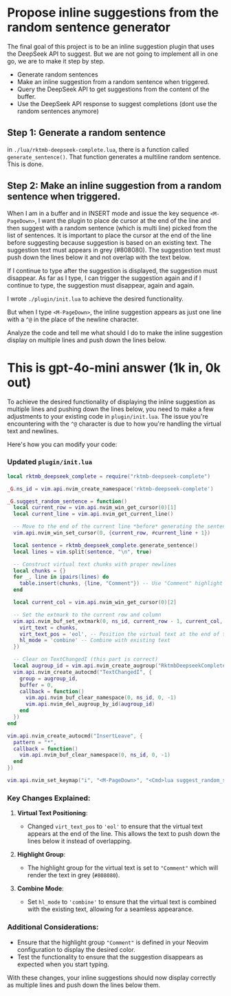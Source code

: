 # Propose inline suggestions from the random sentence generator

The final goal of this project is to be an inline suggestion plugin that uses the DeepSeek API to suggest.
But we are not going to implement all in one go, we are to make it step by step.

- Generate random sentences
- Make an inline suggestion from a random sentence when triggered.
- Query the DeepSeek API to get suggestions from the content of the buffer.
- Use the DeepSeek API response to suggest completions (dont use the random sentences anymore)

## Step 1: Generate a random sentence

in `./lua/rktmb-deepseek-complete.lua`, there is a function called `generate_sentence()`.
That function generates a multiline random sentence.
This is done.

## Step 2: Make an inline  suggestion from a random sentence when triggered.

When I am in a buffer and in INSERT mode and issue the key sequence `<M-PageDown>`,
I want the plugin to place de cursor at the end of the line and then suggest with a random sentence (which is multi line) picked from the list of sentences.
It is important to place the cursor at the end of the line before suggesting because suggestion is based on an existing text.
The suggestion text must appears in grey (#808080).
The suggestion text must push down the lines below it and not overlap with the text below.

If I continue to type after the suggestion is displayed, the suggestion must disappear.
As far as I type, I can trigger the suggestion again and if I continue to type, the suggestion must disappear, again and again.

I wrote `./plugin/init.lua` to achieve the desired functionality.

But when I type `<M-PageDown>`, the inline suggestion appears as just one line with a `^@` in the place of the newline character.

Analyze the code and tell me what should I do to make the inline suggestion display on multiple lines and push down the lines below.




# This is gpt-4o-mini answer (1k in, 0k out)

To achieve the desired functionality of displaying the inline suggestion as multiple lines and pushing down the lines below, you need to make a few adjustments to your existing code in `plugin/init.lua`. The issue you're encountering with the `^@` character is due to how you're handling the virtual text and newlines.

Here's how you can modify your code:

### Updated `plugin/init.lua`

```lua
local rktmb_deepseek_complete = require("rktmb-deepseek-complete")

_G.ns_id = vim.api.nvim_create_namespace('rktmb-deepseek-complete')

_G.suggest_random_sentence = function()
  local current_row = vim.api.nvim_win_get_cursor(0)[1]
  local current_line = vim.api.nvim_get_current_line()

  -- Move to the end of the current line *before* generating the sentence
  vim.api.nvim_win_set_cursor(0, {current_row, #current_line + 1})

  local sentence = rktmb_deepseek_complete.generate_sentence()
  local lines = vim.split(sentence, "\n", true)

  -- Construct virtual text chunks with proper newlines
  local chunks = {}
  for _, line in ipairs(lines) do
    table.insert(chunks, {line, "Comment"}) -- Use "Comment" highlight group for grey text
  end

  local current_col = vim.api.nvim_win_get_cursor(0)[2]

  -- Set the extmark to the current row and column
  vim.api.nvim_buf_set_extmark(0, ns_id, current_row - 1, current_col, {
    virt_text = chunks,
    virt_text_pos = 'eol', -- Position the virtual text at the end of the line
    hl_mode = 'combine' -- Combine with existing text
  })

  -- Clear on TextChangedI (this part is correct)
  local augroup_id = vim.api.nvim_create_augroup("RktmbDeepseekCompleteSuggestions", {clear = true})
  vim.api.nvim_create_autocmd("TextChangedI", {
    group = augroup_id,
    buffer = 0,
    callback = function()
      vim.api.nvim_buf_clear_namespace(0, ns_id, 0, -1)
      vim.api.nvim_del_augroup_by_id(augroup_id)
    end
  })
end

vim.api.nvim_create_autocmd("InsertLeave", {
  pattern = "*",
  callback = function()
    vim.api.nvim_buf_clear_namespace(0, ns_id, 0, -1)
  end
})

vim.api.nvim_set_keymap("i", "<M-PageDown>", "<Cmd>lua suggest_random_sentence()<CR>", {noremap = true, silent = true})
```

### Key Changes Explained:

1. **Virtual Text Positioning**:
   - Changed `virt_text_pos` to `'eol'` to ensure that the virtual text appears at the end of the line. This allows the text to push down the lines below it instead of overlapping.

2. **Highlight Group**:
   - The highlight group for the virtual text is set to `"Comment"` which will render the text in grey (`#808080`).

3. **Combine Mode**:
   - Set `hl_mode` to `'combine'` to ensure that the virtual text is combined with the existing text, allowing for a seamless appearance.

### Additional Considerations:
- Ensure that the highlight group `"Comment"` is defined in your Neovim configuration to display the desired color.
- Test the functionality to ensure that the suggestion disappears as expected when you start typing.

With these changes, your inline suggestions should now display correctly as multiple lines and push down the lines below them.

